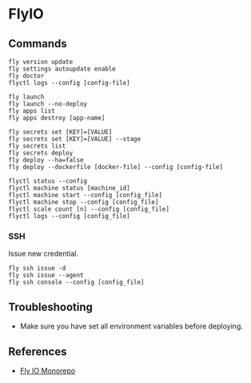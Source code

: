 # FlyIO

## Commands

```
fly version update
fly settings autoupdate enable
fly doctor
flyctl logs --config [config-file]
```

```
fly launch
fly launch --no-deploy
fly apps list
fly apps destroy [app-name]
```

```
fly secrets set [KEY]=[VALUE]
fly secrets set [KEY]=[VALUE] --stage
fly secrets list
fly secrets deploy
fly deploy --ha=false
fly deploy --dockerfile [docker-file] --config [config-file]

flyctl status --config
flyctl machine status [machine_id]
flyctl machine start --config [config_file]
flyctl machine stop --config [config_file]
flyctl scale count [n] --config [config_file]
flyctl logs --config [config_file]
```

### SSH

Issue new credential.

```
fly ssh issue -d
fly ssh issue --agent
fly ssh console --config [config_file]
```

## Troubleshooting

- Make sure you have set all environment variables before deploying.

## References

- [Fly IO Monorepo](https://fly.io/docs/reference/monorepo/)
